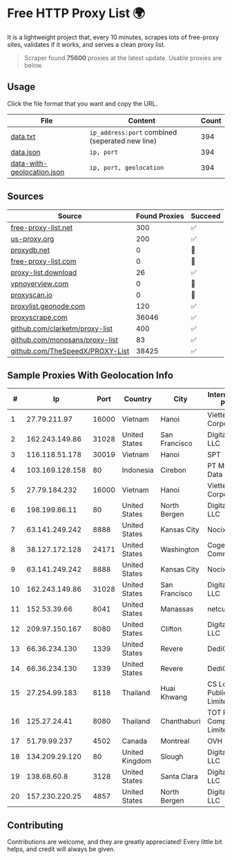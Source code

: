 
# Free HTTP Proxy List 🌍

It is a lightweight project that, every 10 minutes, scrapes lots of free-proxy sites, validates if it works, and serves a clean proxy list.


> Scraper found **75600** proxies at the latest update. Usable proxies are below.

## Usage

Click the file format that you want and copy the URL.


|File|Content|Count|
|----|-------|-----|
|[data.txt](https://raw.githubusercontent.com/themiralay/Proxy-List-World/master/data.txt)|`ip_address:port` combined (seperated new line)|394|
|[data.json](https://raw.githubusercontent.com/themiralay/Proxy-List-World/master/data.json)|`ip, port`|394|
|[data-with-geolocation.json](https://raw.githubusercontent.com/themiralay/Proxy-List-World/master/data-with-geolocation.json)|`ip, port, geolocation`|394|

## Sources

|Source|Found Proxies|Succeed|
|------|-------------|-------|
|[free-proxy-list.net](https://free-proxy-list.net)|300|✅|
|[us-proxy.org](https://www.us-proxy.org)|200|✅|
|[proxydb.net](http://proxydb.net)|0|🚫|
|[free-proxy-list.com](https://free-proxy-list.com/?page=&port=&type%5B%5D=http&type%5B%5D=https&up_time=0&search=Search)|0|🚫|
|[proxy-list.download](https://www.proxy-list.download/HTTP)|26|✅|
|[vpnoverview.com](https://vpnoverview.com/privacy/anonymous-browsing/free-proxy-servers)|0|🚫|
|[proxyscan.io](https://www.proxyscan.io)|0|🚫|
|[proxylist.geonode.com](https://proxylist.geonode.com/api/proxy-list?limit=300&page=1&sort_by=lastChecked&sort_type=desc&protocols=http,https)|120|✅|
|[proxyscrape.com](https://api.proxyscrape.com/v2/?request=displayproxies&protocol=http&timeout=10000&country=all&ssl=all&anonymity=all)|36046|✅|
|[github.com/clarketm/proxy-list](https://raw.githubusercontent.com/clarketm/proxy-list/master/proxy-list-raw.txt)|400|✅|
|[github.com/monosans/proxy-list](https://raw.githubusercontent.com/monosans/proxy-list/main/proxies/http.txt)|83|✅|
|[github.com/TheSpeedX/PROXY-List](https://raw.githubusercontent.com/TheSpeedX/PROXY-List/master/http.txt)|38425|✅|


## Sample Proxies With Geolocation Info

|#|Ip|Port|Country|City|Internet Service Provider|
|-|--|----|-------|----|-------------------------|
|1|27.79.211.97|16000|Vietnam|Hanoi|Viettel Corporation|
|2|162.243.149.86|31028|United States|San Francisco|DigitalOcean, LLC|
|3|116.118.51.178|30019|Vietnam|Hanoi|SPT|
|4|103.169.128.158|80|Indonesia|Cirebon|PT Media Akses Data|
|5|27.79.184.232|16000|Vietnam|Hanoi|Viettel Corporation|
|6|198.199.86.11|80|United States|North Bergen|DigitalOcean, LLC|
|7|63.141.249.242|8888|United States|Kansas City|Nocix, LLC|
|8|38.127.172.128|24171|United States|Washington|Cogent Communications|
|9|63.141.249.242|8888|United States|Kansas City|Nocix, LLC|
|10|162.243.149.86|31028|United States|San Francisco|DigitalOcean, LLC|
|11|152.53.39.66|8041|United States|Manassas|netcup GmbH|
|12|209.97.150.167|8080|United States|Clifton|DigitalOcean, LLC|
|13|66.36.234.130|1339|United States|Revere|DediOutlet, LLC|
|14|66.36.234.130|1339|United States|Revere|DediOutlet, LLC|
|15|27.254.99.183|8118|Thailand|Huai Khwang|CS Loxinfo Public Company Limited|
|16|125.27.24.41|8080|Thailand|Chanthaburi|TOT Public Company Limited|
|17|51.79.99.237|4502|Canada|Montreal|OVH SAS|
|18|134.209.29.120|80|United Kingdom|Slough|DigitalOcean, LLC|
|19|138.68.60.8|3128|United States|Santa Clara|DigitalOcean, LLC|
|20|157.230.220.25|4857|United States|North Bergen|DigitalOcean, LLC|



## Contributing

Contributions are welcome, and they are greatly appreciated! Every
little bit helps, and credit will always be given.

